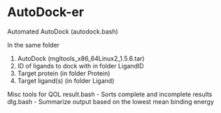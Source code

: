# AutoDock-er
Automated AutoDock (autodock.bash)

In the same folder
1. AutoDock (mgltools_x86_64Linux2_1.5.6.tar)
2. ID of ligands to dock with in folder LigandID
3. Target protein (in folder Protein)
4. Target ligand(s) (in folder Ligand)

Misc tools for QOL
result.bash - Sorts complete and incomplete results
dlg.bash - Summarize output based on the lowest mean binding energy

